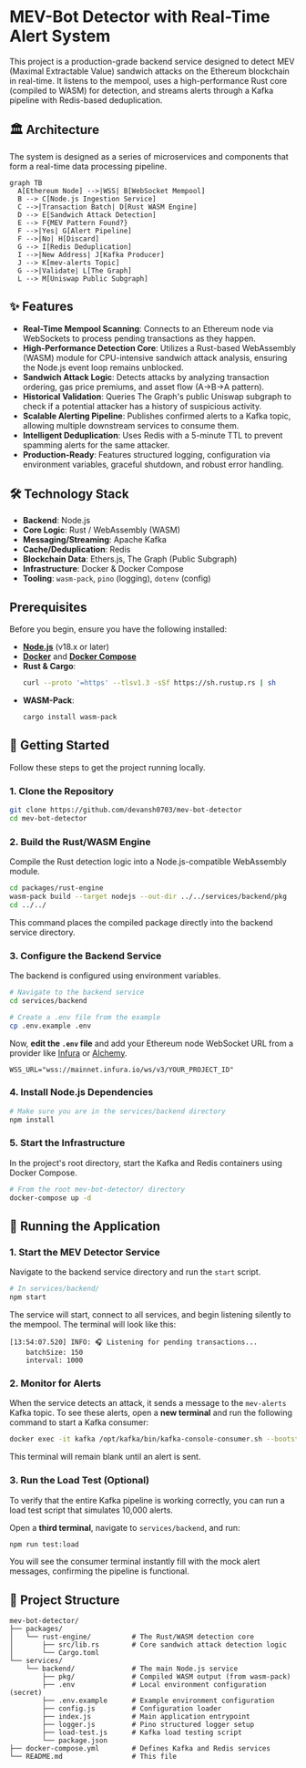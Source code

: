 # MEV-Bot Detector with Real-Time Alert System

This project is a production-grade backend service designed to detect MEV (Maximal Extractable Value) sandwich attacks on the Ethereum blockchain in real-time. It listens to the mempool, uses a high-performance Rust core (compiled to WASM) for detection, and streams alerts through a Kafka pipeline with Redis-based deduplication.

## 🏛️ Architecture

The system is designed as a series of microservices and components that form a real-time data processing pipeline.

```mermaid
graph TB
  A[Ethereum Node] -->|WSS| B[WebSocket Mempool]
  B --> C[Node.js Ingestion Service]
  C -->|Transaction Batch| D[Rust WASM Engine]
  D --> E[Sandwich Attack Detection]
  E --> F{MEV Pattern Found?}
  F -->|Yes| G[Alert Pipeline]
  F -->|No| H[Discard]
  G --> I[Redis Deduplication]
  I -->|New Address| J[Kafka Producer]
  J --> K[mev-alerts Topic]
  G -->|Validate| L[The Graph]
  L --> M[Uniswap Public Subgraph]
```

## ✨ Features

-   **Real-Time Mempool Scanning**: Connects to an Ethereum node via WebSockets to process pending transactions as they happen.
-   **High-Performance Detection Core**: Utilizes a Rust-based WebAssembly (WASM) module for CPU-intensive sandwich attack analysis, ensuring the Node.js event loop remains unblocked.
-   **Sandwich Attack Logic**: Detects attacks by analyzing transaction ordering, gas price premiums, and asset flow (A->B->A pattern).
-   **Historical Validation**: Queries The Graph's public Uniswap subgraph to check if a potential attacker has a history of suspicious activity.
-   **Scalable Alerting Pipeline**: Publishes confirmed alerts to a Kafka topic, allowing multiple downstream services to consume them.
-   **Intelligent Deduplication**: Uses Redis with a 5-minute TTL to prevent spamming alerts for the same attacker.
-   **Production-Ready**: Features structured logging, configuration via environment variables, graceful shutdown, and robust error handling.

## 🛠️ Technology Stack

-   **Backend**: Node.js
-   **Core Logic**: Rust / WebAssembly (WASM)
-   **Messaging/Streaming**: Apache Kafka
-   **Cache/Deduplication**: Redis
-   **Blockchain Data**: Ethers.js, The Graph (Public Subgraph)
-   **Infrastructure**: Docker & Docker Compose
-   **Tooling**: `wasm-pack`, `pino` (logging), `dotenv` (config)

## Prerequisites

Before you begin, ensure you have the following installed:

-   [**Node.js**](https://nodejs.org/) (v18.x or later)
-   [**Docker**](https://www.docker.com/) and [**Docker Compose**](https://docs.docker.com/compose/)
-   **Rust & Cargo**:
    ```bash
    curl --proto '=https' --tlsv1.3 -sSf https://sh.rustup.rs | sh
    ```
-   **WASM-Pack**:
    ```bash
    cargo install wasm-pack
    ```

## 🚀 Getting Started

Follow these steps to get the project running locally.

### 1. Clone the Repository

```bash
git clone https://github.com/devansh0703/mev-bot-detector
cd mev-bot-detector
```

### 2. Build the Rust/WASM Engine

Compile the Rust detection logic into a Node.js-compatible WebAssembly module.

```bash
cd packages/rust-engine
wasm-pack build --target nodejs --out-dir ../../services/backend/pkg
cd ../../
```
This command places the compiled package directly into the backend service directory.

### 3. Configure the Backend Service

The backend is configured using environment variables.

```bash
# Navigate to the backend service
cd services/backend

# Create a .env file from the example
cp .env.example .env
```

Now, **edit the `.env` file** and add your Ethereum node WebSocket URL from a provider like [Infura](https://infura.io/) or [Alchemy](https://www.alchemy.com/).

```env
WSS_URL="wss://mainnet.infura.io/ws/v3/YOUR_PROJECT_ID"
```

### 4. Install Node.js Dependencies

```bash
# Make sure you are in the services/backend directory
npm install
```

### 5. Start the Infrastructure

In the project's root directory, start the Kafka and Redis containers using Docker Compose.

```bash
# From the root mev-bot-detector/ directory
docker-compose up -d
```

## 🏃 Running the Application

### 1. Start the MEV Detector Service

Navigate to the backend service directory and run the `start` script.

```bash
# In services/backend/
npm start
```

The service will start, connect to all services, and begin listening silently to the mempool. The terminal will look like this:

```
[13:54:07.520] INFO: 🎧 Listening for pending transactions...
    batchSize: 150
    interval: 1000
```

### 2. Monitor for Alerts

When the service detects an attack, it sends a message to the `mev-alerts` Kafka topic. To see these alerts, open a **new terminal** and run the following command to start a Kafka consumer:

```bash
docker exec -it kafka /opt/kafka/bin/kafka-console-consumer.sh --bootstrap-server localhost:9092 --topic mev-alerts --from-beginning
```

This terminal will remain blank until an alert is sent.

### 3. Run the Load Test (Optional)

To verify that the entire Kafka pipeline is working correctly, you can run a load test script that simulates 10,000 alerts.

Open a **third terminal**, navigate to `services/backend`, and run:

```bash
npm run test:load
```

You will see the consumer terminal instantly fill with the mock alert messages, confirming the pipeline is functional.

## 📁 Project Structure

```
mev-bot-detector/
├── packages/
│   └── rust-engine/          # The Rust/WASM detection core
│       ├── src/lib.rs        # Core sandwich attack detection logic
│       └── Cargo.toml
└── services/
    └── backend/              # The main Node.js service
        ├── pkg/              # Compiled WASM output (from wasm-pack)
        ├── .env              # Local environment configuration (secret)
        ├── .env.example      # Example environment configuration
        ├── config.js         # Configuration loader
        ├── index.js          # Main application entrypoint
        ├── logger.js         # Pino structured logger setup
        ├── load-test.js      # Kafka load testing script
        └── package.json
├── docker-compose.yml        # Defines Kafka and Redis services
└── README.md                 # This file
```
